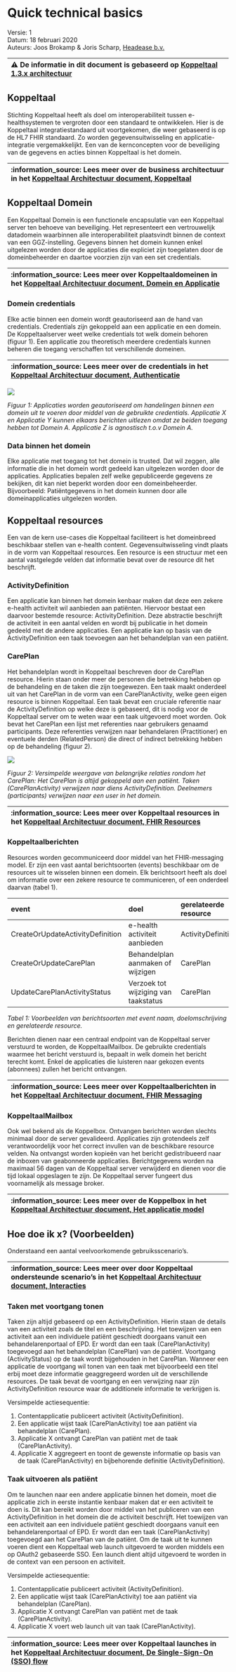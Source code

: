 # Quick technical basics

Versie: 1  
Datum: 18 februari 2020  
Auteurs: Joos Brokamp & Joris Scharp, [Headease b.v.](https://headease.nl)

| :warning: De informatie in dit document is gebaseerd op [Koppeltaal 1.3.x architectuur](https://vzvz.gitbook.io/koppeltaal-1-3-architectuur/) |
| :--- |


## Koppeltaal

Stichting Koppeltaal heeft als doel om interoperabiliteit tussen e-healthsystemen te vergroten door een standaard te ontwikkelen. Hier is de Koppeltaal integratiestandaard uit voortgekomen, die weer gebaseerd is op de HL7 FHIR standaard. Zo worden gegevensuitwisseling en applicatie-integratie vergemakkelijkt. Een van de kernconcepten voor de beveiliging van de gegevens en acties binnen Koppeltaal is het domein. 

| :information\_source: Lees meer over de business architectuur in het [Koppeltaal Architectuur document, Koppeltaal](https://vzvz.gitbook.io/koppeltaal-1-3-architectuur/bedrijfsarchitectuur#koppeltaal) |
| :--- |


## Koppeltaal Domein

Een Koppeltaal Domein is een functionele encapsulatie van een Koppeltaal server ten behoeve van beveiliging. Het representeert een vertrouwelijk datadomein waarbinnen alle interoperabiliteit plaatsvindt binnen de context van een GGZ-instelling. Gegevens binnen het domein kunnen enkel uitgelezen worden door de applicaties die expliciet zijn toegelaten door de domeinbeheerder en daartoe voorzien zijn van een set credentials.

| :information\_source: Lees meer over Koppeltaaldomeinen in het [Koppeltaal Architectuur document, Domein en Applicatie](https://vzvz.gitbook.io/koppeltaal-1-3-architectuur/informatiesystemen-architectuur#domein-en-applicatie) |
| :--- |


### Domein credentials

Elke actie binnen een domein wordt geautoriseerd aan de hand van credentials. Credentials zijn gekoppeld aan een applicatie en een domein. De Koppeltaalserver weet welke credentials tot welk domein behoren \(figuur 1\). Een applicatie zou theoretisch meerdere credentials kunnen beheren die toegang verschaffen tot verschillende domeinen.

| :information\_source: Lees meer over de credentials in het [Koppeltaal Architectuur document, Authenticatie](https://vzvz.gitbook.io/koppeltaal-1-3-architectuur/technologie-architectuur#authenticatie) |
| :--- |


![](.gitbook/assets/koppeltaal-domains.png)

  
_Figuur 1: Applicaties worden geautoriseerd om handelingen binnen een domein uit te voeren door middel van de gebruikte credentials. Applicatie X en Applicatie Y kunnen elkaars berichten uitlezen omdat ze beiden toegang hebben tot Domein A. Applicatie Z is agnostisch t.o.v Domein A._

### Data binnen het domein

Elke applicatie met toegang tot het domein is trusted. Dat wil zeggen, alle informatie die in het domein wordt gedeeld kan uitgelezen worden door de applicaties. Applicaties bepalen zelf welke gepubliceerde gegevens ze bekijken, dit kan niet beperkt worden door een domeinbeheerder. Bijvoorbeeld: Patiëntgegevens in het domein kunnen door alle domeinapplicaties uitgelezen worden.

## Koppeltaal resources

Een van de kern use-cases die Koppeltaal faciliteert is het domeinbreed beschikbaar stellen van e-health content. Gegevensuitwisseling vindt plaats in de vorm van Koppeltaal resources. Een resource is een structuur met een aantal vastgelegde velden dat informatie bevat over de resource dit het beschrijft.

### ActivityDefinition

Een applicatie kan binnen het domein kenbaar maken dat deze een zekere e-health activiteit wil aanbieden aan patiënten. Hiervoor bestaat een daarvoor bestemde resource: ActivityDefinition. Deze abstractie beschrijft de activiteit in een aantal velden en wordt bij publicatie in het domein gedeeld met de andere applicaties. Een applicatie kan op basis van de ActivityDefinition een taak toevoegen aan het behandelplan van een patiënt.

### CarePlan

Het behandelplan wordt in Koppeltaal beschreven door de CarePlan resource. Hierin staan onder meer de personen die betrekking hebben op de behandeling en de taken die zijn toegewezen. Een taak maakt onderdeel uit van het CarePlan in de vorm van een CarePlanActivity, welke geen eigen resource is binnen Koppeltaal. Een taak bevat een cruciale referentie naar de ActivityDefinition op welke deze is gebaseerd, dit is nodig voor de Koppeltaal server om te weten waar een taak uitgevoerd moet worden. Ook bevat het CarePlan een lijst met referenties naar gebruikers genaamd participants. Deze referenties verwijzen naar behandelaren \(Practitioner\) en eventuele derden \(RelatedPerson\) die direct of indirect betrekking hebben op de behandeling \(figuur 2\).

![](.gitbook/assets/koppeltaal-careplan-resource-relationships-simplified.png)

  
_Figuur 2: Versimpelde weergave van belangrijke relaties rondom het CarePlan: Het CarePlan is altijd gekoppeld aan een patiënt. Taken \(CarePlanActivity\) verwijzen naar diens ActivityDefinition. Deelnemers \(participants\) verwijzen naar een user in het domein._

| :information\_source: Lees meer over Koppeltaal resources in het [Koppeltaal Architectuur document, FHIR Resources](https://vzvz.gitbook.io/koppeltaal-1-3-architectuur/technologie-architectuur#fhir-resources) |
| :--- |


### Koppeltaalberichten

Resources worden gecommuniceerd door middel van het FHIR-messaging model. Er zijn een vast aantal berichtsoorten \(events\) beschikbaar om de resources uit te wisselen binnen een domein. Elk berichtsoort heeft als doel om informatie over een zekere resource te communiceren, of een onderdeel daarvan \(tabel 1\).

| event | doel | gerelateerde resource |
| :--- | :--- | :--- |
| CreateOrUpdateActivityDefinition | e-health activiteit aanbieden | ActivityDefinition |
| CreateOrUpdateCarePlan | Behandelplan aanmaken of wijzigen | CarePlan |
| UpdateCarePlanActivityStatus | Verzoek tot wijziging van taakstatus | CarePlan |

_Tabel 1: Voorbeelden van berichtsoorten met event naam, doelomschrijving en gerelateerde resource._

Berichten dienen naar een centraal endpoint van de Koppeltaal server verstuurd te worden, de KoppeltaalMailbox. De gebruikte credentials waarmee het bericht verstuurd is, bepaalt in welk domein het bericht terecht komt. Enkel de applicaties die luisteren naar gekozen events \(abonnees\) zullen het bericht ontvangen.

| :information\_source: Lees meer over Koppeltaalberichten in het [Koppeltaal Architectuur document, FHIR Messaging](https://vzvz.gitbook.io/koppeltaal-1-3-architectuur/technologie-architectuur#fhir-messaging) |
| :--- |


### KoppeltaalMailbox

Ook wel bekend als de Koppelbox. Ontvangen berichten worden slechts minimaal door de server gevalideerd. Applicaties zijn grotendeels zelf verantwoordelijk voor het correct invullen van de beschikbare resource velden. Na ontvangst worden kopieën van het bericht gedistribueerd naar de inboxen van geabonneerde applicaties. Berichtgegevens worden na maximaal 56 dagen van de Koppeltaal server verwijderd en dienen voor die tijd lokaal opgeslagen te zijn. De Koppeltaal server fungeert dus voornamelijk als message broker.

| :information\_source: Lees meer over de Koppelbox in het [Koppeltaal Architectuur document, Het applicatie model](https://vzvz.gitbook.io/koppeltaal-1-3-architectuur/technologie-architectuur#het-applicatie-model) |
| :--- |


## Hoe doe ik x? \(Voorbeelden\)

Onderstaand een aantal veelvoorkomende gebruiksscenario’s.

| :information\_source: Lees meer over door Koppeltaal ondersteunde scenario’s in het [Koppeltaal Architectuur document, Interacties](https://vzvz.gitbook.io/koppeltaal-1-3-architectuur/informatiesystemen-architectuur#interacties) |
| :--- |


### Taken met voortgang tonen

Taken zijn altijd gebaseerd op een ActivityDefinition. Hierin staan de details van een activiteit zoals de titel en een beschrijving. Het toewijzen van een activiteit aan een individuele patiënt geschiedt doorgaans vanuit een behandelarenportaal of EPD. Er wordt dan een taak \(CarePlanActivity\) toegevoegd aan het behandelplan \(CarePlan\) van de patiënt. Voortgang \(ActivityStatus\) op de taak wordt bijgehouden in het CarePlan. Wanneer een applicatie de voortgang wil tonen van een taak met bijvoorbeeld een titel erbij moet deze informatie geaggregeerd worden uit de verschillende resources. De taak bevat de voortgang en een verwijzing naar zijn ActivityDefinition resource waar de additionele informatie te verkrijgen is.

Versimpelde actiesequentie:

1. Contentapplicatie publiceert activiteit \(ActivityDefinition\).
2. Een applicatie wijst taak \(CarePlanActivity\) toe aan patiënt via behandelplan \(CarePlan\).
3. Applicatie X ontvangt CarePlan van patiënt met de taak \(CarePlanActivity\).
4. Applicatie X aggregeert en toont de gewenste informatie op basis van de taak \(CarePlanActivity\) en bijbehorende definitie \(ActivityDefinition\).

### Taak uitvoeren als patiënt

Om te launchen naar een andere applicatie binnen het domein, moet die applicatie zich in eerste instantie kenbaar maken dat er een activiteit te doen is. Dit kan bereikt worden door middel van het publiceren van een ActivityDefinition in het domein die de activiteit beschrijft. Het toewijzen van een activiteit aan een individuele patiënt geschiedt doorgaans vanuit een behandelarenportaal of EPD. Er wordt dan een taak \(CarePlanActivity\) toegevoegd aan het CarePlan van de patiënt. Om de taak uit te kunnen voeren dient een Koppeltaal web launch uitgevoerd te worden middels een op OAuth2 gebaseerde SSO. Een launch dient altijd uitgevoerd te worden in de context van een persoon en activiteit.

Versimpelde actiesequentie:

1. Contentapplicatie publiceert activiteit \(ActivityDefinition\).
2. Een applicatie wijst taak \(CarePlanActivity\) toe aan patiënt via behandelplan \(CarePlan\).
3. Applicatie X ontvangt CarePlan van patiënt met de taak \(CarePlanActivity\).
4. Applicatie X voert web launch uit van taak \(CarePlanActivity\).

| :information\_source: Lees meer over Koppeltaal launches in het [Koppeltaal Architectuur document, De Single-Sign-On \(SSO\) flow](https://vzvz.gitbook.io/koppeltaal-1-3-architectuur/technologie-architectuur#de-single-sign-on-sso-flow) |
| :--- |


